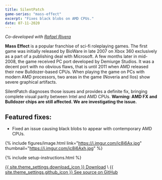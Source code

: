 ```yaml
---
title: SilentPatch
game-series: "mass-effect"
excerpt: "Fixes black blobs on AMD CPUs."
date: 07-11-2020
---
```


*Co-developed with [Rafael Rivera](https://withinrafael.com/)*

**Mass Effect** is a popular franchise of sci-fi roleplaying games. The first game was initially released by BioWare in late 2007 on Xbox 360 exclusively as a part of a publishing deal with Microsoft.
A few months later in mid-2008, the game received PC port developed by Demiurge Studios. It was a decent port with no obvious flaws, that is until 2011 when AMD released their new Bulldozer-based CPUs.
When playing the game on PCs with modern AMD processors, two areas in the game (Noveria and Ilos) show severe graphical artifacts.

SilentPatch diagnoses those issues and provides a definite fix, bringing complete visual parity between Intel and AMD CPUs.
**Warning: AMD FX and Bulldozer chips are still affected. We are investigating the issue.**

## Featured fixes:

* Fixed an issue causing black blobs to appear with contemporary AMD CPUs.

{% include figures/image.html link="https://i.imgur.com/jc8j6Ax.jpg" thumbnail="https://i.imgur.com/jc8j6Axh.jpg" %}

{% include setup-instructions.html %}

<a href="https://github.com/CookiePLMonster/SilentPatchME/releases/latest/download/SilentPatchME.zip" class="button" role="button">{{ site.theme_settings.download_icon }} Download</a> \\
<a href="https://github.com/CookiePLMonster/SilentPatchME" class="button github" role="button" target="_blank">{{ site.theme_settings.github_icon }} See source on GitHub</a>